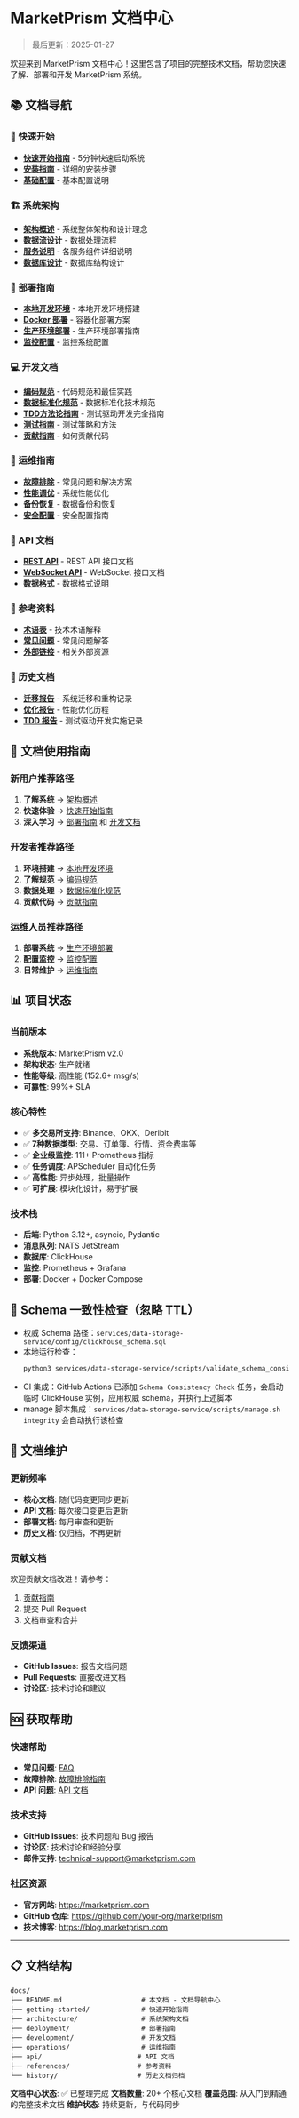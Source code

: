 # MarketPrism 文档中心

> 最后更新：2025-01-27

欢迎来到 MarketPrism 文档中心！这里包含了项目的完整技术文档，帮助您快速了解、部署和开发 MarketPrism 系统。

## 📚 文档导航

### 🚀 快速开始
- **[快速开始指南](getting-started/quick-start.md)** - 5分钟快速启动系统
- **[安装指南](getting-started/installation.md)** - 详细的安装步骤
- **[基础配置](getting-started/configuration.md)** - 基本配置说明

### 🏗️ 系统架构
- **[架构概述](architecture/overview.md)** - 系统整体架构和设计理念
- **[数据流设计](architecture/data-flow.md)** - 数据处理流程
- **[服务说明](architecture/services.md)** - 各服务组件详细说明
- **[数据库设计](architecture/database-schema.md)** - 数据库结构设计

### 🚢 部署指南
- **[本地开发环境](deployment/local-development.md)** - 本地开发环境搭建
- **[Docker 部署](deployment/docker-deployment.md)** - 容器化部署方案
- **[生产环境部署](deployment/production.md)** - 生产环境部署指南
- **[监控配置](deployment/monitoring.md)** - 监控系统配置

### 💻 开发文档
- **[编码规范](development/coding-standards.md)** - 代码规范和最佳实践
- **[数据标准化规范](development/data-normalization.md)** - 数据标准化技术规范
- **[TDD方法论指南](development/tdd_methodology_guide.md)** - 测试驱动开发完全指南
- **[测试指南](development/testing.md)** - 测试策略和方法
- **[贡献指南](development/contributing.md)** - 如何贡献代码

### 🔧 运维指南
- **[故障排除](operations/troubleshooting.md)** - 常见问题和解决方案
- **[性能调优](operations/performance-tuning.md)** - 系统性能优化
- **[备份恢复](operations/backup-recovery.md)** - 数据备份和恢复
- **[安全配置](operations/security.md)** - 安全配置指南

### 📡 API 文档
- **[REST API](api/rest-api.md)** - REST API 接口文档
- **[WebSocket API](api/websocket-api.md)** - WebSocket 接口文档
- **[数据格式](api/data-formats.md)** - 数据格式说明

### 📖 参考资料
- **[术语表](references/glossary.md)** - 技术术语解释
- **[常见问题](references/faq.md)** - 常见问题解答
- **[外部链接](references/external-links.md)** - 相关外部资源

### 📜 历史文档
- **[迁移报告](history/migration-reports/)** - 系统迁移和重构记录
- **[优化报告](history/optimization-reports/)** - 性能优化历程
- **[TDD 报告](history/tdd-reports/)** - 测试驱动开发实施记录

## 🎯 文档使用指南

### 新用户推荐路径
1. **了解系统** → [架构概述](architecture/overview.md)
2. **快速体验** → [快速开始指南](getting-started/quick-start.md)
3. **深入学习** → [部署指南](deployment/) 和 [开发文档](development/)

### 开发者推荐路径
1. **环境搭建** → [本地开发环境](deployment/local-development.md)
2. **了解规范** → [编码规范](development/coding-standards.md)
3. **数据处理** → [数据标准化规范](development/data-normalization.md)
4. **贡献代码** → [贡献指南](development/contributing.md)

### 运维人员推荐路径
1. **部署系统** → [生产环境部署](deployment/production.md)
2. **配置监控** → [监控配置](deployment/monitoring.md)
3. **日常维护** → [运维指南](operations/)

## 📊 项目状态

### 当前版本
- **系统版本**: MarketPrism v2.0
- **架构状态**: 生产就绪
- **性能等级**: 高性能 (152.6+ msg/s)
- **可靠性**: 99%+ SLA

### 核心特性
- ✅ **多交易所支持**: Binance、OKX、Deribit
- ✅ **7种数据类型**: 交易、订单簿、行情、资金费率等
- ✅ **企业级监控**: 111+ Prometheus 指标
- ✅ **任务调度**: APScheduler 自动化任务
- ✅ **高性能**: 异步处理，批量操作
- ✅ **可扩展**: 模块化设计，易于扩展

### 技术栈
- **后端**: Python 3.12+, asyncio, Pydantic
- **消息队列**: NATS JetStream
- **数据库**: ClickHouse
- **监控**: Prometheus + Grafana
- **部署**: Docker + Docker Compose


## 🧪 Schema 一致性检查（忽略 TTL）
- 权威 Schema 路径：`services/data-storage-service/config/clickhouse_schema.sql`
- 本地运行检查：
  ```bash
  python3 services/data-storage-service/scripts/validate_schema_consistency.py
  ```
- CI 集成：GitHub Actions 已添加 `Schema Consistency Check` 任务，会启动临时 ClickHouse 实例，应用权威 schema，并执行上述脚本
- manage 脚本集成：`services/data-storage-service/scripts/manage.sh integrity` 会自动执行该检查

## 🔄 文档维护

### 更新频率
- **核心文档**: 随代码变更同步更新
- **API 文档**: 每次接口变更后更新
- **部署文档**: 每月审查和更新
- **历史文档**: 仅归档，不再更新

### 贡献文档
欢迎贡献文档改进！请参考：
1. [贡献指南](development/contributing.md)
2. 提交 Pull Request
3. 文档审查和合并

### 反馈渠道
- **GitHub Issues**: 报告文档问题
- **Pull Requests**: 直接改进文档
- **讨论区**: 技术讨论和建议

## 🆘 获取帮助

### 快速帮助
- **常见问题**: [FAQ](references/faq.md)
- **故障排除**: [故障排除指南](operations/troubleshooting.md)
- **API 问题**: [API 文档](api/)

### 技术支持
- **GitHub Issues**: 技术问题和 Bug 报告
- **讨论区**: 技术讨论和经验分享
- **邮件支持**: technical-support@marketprism.com

### 社区资源
- **官方网站**: https://marketprism.com
- **GitHub 仓库**: https://github.com/your-org/marketprism
- **技术博客**: https://blog.marketprism.com

---

## 📋 文档结构

```
docs/
├── README.md                    # 本文档 - 文档导航中心
├── getting-started/             # 快速开始指南
├── architecture/                # 系统架构文档
├── deployment/                  # 部署指南
├── development/                 # 开发文档
├── operations/                  # 运维指南
├── api/                        # API 文档
├── references/                 # 参考资料
└── history/                    # 历史文档归档
```

**文档中心状态**: ✅ 已整理完成
**文档数量**: 20+ 个核心文档
**覆盖范围**: 从入门到精通的完整技术文档
**维护状态**: 持续更新，与代码同步